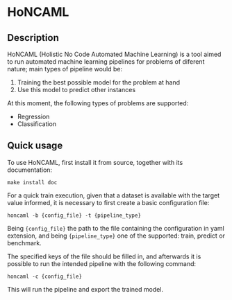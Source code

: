 # HoNCAML

Description
-----------

HoNCAML (Holistic No Code Automated Machine Learning) is a tool aimed to run
automated machine learning pipelines for problems of diferent nature; main
types of pipeline would be:

1. Training the best possible model for the problem at hand
2. Use this model to predict other instances

At this moment, the following types of problems are supported:

- Regression
- Classification

Quick usage
-----------

To use HoNCAML, first install it from source, together with its documentation:

   ```commandline
   make install doc
   ```

For a quick train execution, given that a dataset is available with the target
value informed, it is necessary to first create a basic configuration file:

   ```commandline
   honcaml -b {config_file} -t {pipeline_type}
   ```

Being ``{config_file}`` the path to the file containing the configuration in
yaml extension, and being ``{pipeline_type}`` one of the supported: train, predict
or benchmark.

The specified keys of the file should be filled in, and afterwards it is
possible to run the intended pipeline with the following command:

   ```commandline
   honcaml -c {config_file}
   ```

This will run the pipeline and export the trained model.
